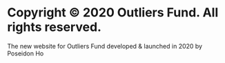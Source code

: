 # Copyright © 2020 Outliers Fund. All rights reserved.
The new website for Outliers Fund developed & launched in 2020 by Poseidon Ho
